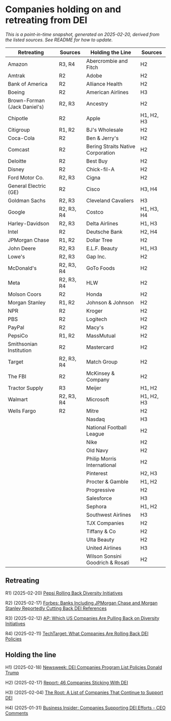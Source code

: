 # Companies holding on and retreating from DEI
*This is a point-in-time snapshot, generated on 2025-02-20, derived from the listed sources. See README for how to update.*

| Retreating | Sources | Holding the Line | Sources |
|------------|---------|------------------|---------|
| Amazon | R3, R4 | Abercrombie and Fitch | H2 |
| Amtrak | R2 | Adobe | H2 |
| Bank of America | R2 | Alliance Health | H2 |
| Boeing | R2 | American Airlines | H3 |
| Brown-Forman (Jack Daniel's) | R2, R3 | Ancestry | H2 |
| Chipotle | R2 | Apple | H1, H2, H3 |
| Citigroup | R1, R2 | BJ's Wholesale | H2 |
| Coca-Cola | R2 | Ben & Jerry's | H2 |
| Comcast | R2 | Bering Straits Native Corporation | H2 |
| Deloitte | R2 | Best Buy | H2 |
| Disney | R2 | Chick-fil-A | H2 |
| Ford Motor Co. | R2, R3 | Cigna | H2 |
| General Electric (GE) | R2 | Cisco | H3, H4 |
| Goldman Sachs | R2, R3 | Cleveland Cavaliers | H3 |
| Google | R2, R3, R4 | Costco | H1, H3, H4 |
| Harley-Davidson | R2, R3 | Delta Airlines | H1, H3 |
| Intel | R2 | Deutsche Bank | H2, H4 |
| JPMorgan Chase | R1, R2 | Dollar Tree | H2 |
| John Deere | R2, R3 | E.L.F. Beauty | H1, H3 |
| Lowe's | R2, R3 | Gap Inc. | H2 |
| McDonald's | R2, R3, R4 | GoTo Foods | H2 |
| Meta | R2, R3, R4 | HLW | H2 |
| Molson Coors | R2 | Honda | H2 |
| Morgan Stanley | R1, R2 | Johnson & Johnson | H2 |
| NPR | R2 | Kroger | H2 |
| PBS | R2 | Logitech | H2 |
| PayPal | R2 | Macy's | H2 |
| PepsiCo | R1, R2 | MassMutual | H2 |
| Smithsonian Institution | R2 | Mastercard | H2 |
| Target | R2, R3, R4 | Match Group | H2 |
| The FBI | R2 | McKinsey & Company | H2 |
| Tractor Supply | R3 | Meijer | H1, H2 |
| Walmart | R2, R3, R4 | Microsoft | H1, H2, H3 |
| Wells Fargo | R2 | Mitre | H2 |
|  |  | Nasdaq | H3 |
|  |  | National Football League | H2 |
|  |  | Nike | H2 |
|  |  | Old Navy | H2 |
|  |  | Philip Morris International | H2 |
|  |  | Pinterest | H2, H3 |
|  |  | Procter & Gamble | H1, H2 |
|  |  | Progressive | H2 |
|  |  | Salesforce | H3 |
|  |  | Sephora | H1, H2 |
|  |  | Southwest Airlines | H3 |
|  |  | TJX Companies | H2 |
|  |  | Tiffany & Co | H2 |
|  |  | Ulta Beauty | H2 |
|  |  | United Airlines | H3 |
|  |  | Wilson Sonsini Goodrich & Rosati | H2 |



## Retreating


R1) (2025-02-20) [Pepsi Rolling Back Diversity Initiatives](https://www.msn.com/en-us/money/companies/pepsi-rolling-back-diversity-initiatives-here-are-all-the-companies-cutting-dei-programs/ar-AA1x7MGk)

R2) (2025-02-17) [Forbes: Banks Including JPMorgan Chase and Morgan Stanley Reportedly Cutting Back DEI References](https://www.forbes.com/sites/conormurray/2025/02/17/banks-including-jpmorgan-chase-and-morgan-stanley-reportedly-cutting-back-dei-references-here-are-all-the-companies-rolling-back-dei/)

R3) (2025-02-12) [AP: Which US Companies Are Pulling Back on Diversity Initiatives](https://www.ap.org/news-highlights/spotlights/2025/which-us-companies-are-pulling-back-on-diversity-initiatives/)

R4) (2025-02-11) [TechTarget: What Companies Are Rolling Back DEI Policies](https://www.techtarget.com/whatis/feature/What-companies-are-rolling-back-DEI-policies)

## Holding the line


H1) (2025-02-18) [Newsweek: DEI Companies Program List Policies Donald Trump](https://www.newsweek.com/dei-companies-program-list-policies-donald-trump-2032960)

H2) (2025-02-17) [Report: 46 Companies Sticking With DEI](https://buildremote.co/companies/keeping-dei/)

H3) (2025-02-04) [The Root: A List of Companies That Continue to Support DEI](https://www.theroot.com/a-list-of-companies-that-continue-to-support-dei-1851755249)

H4) (2025-01-31) [Business Insider: Companies Supporting DEI Efforts - CEO Comments](https://www.businessinsider.com/companies-supporting-dei-efforts-ceo-comments-2025-1)
